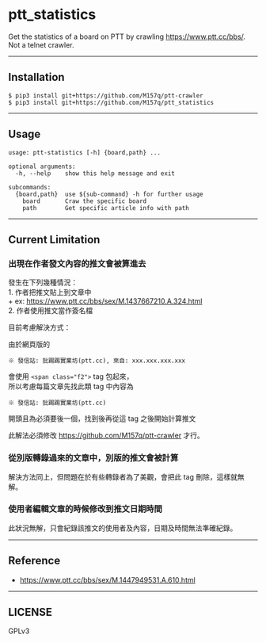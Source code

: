 # ptt_statistics  
  
Get the statistics of a board on PTT by crawling <https://www.ptt.cc/bbs/>.  
Not a telnet crawler.  
  
---  
  
## Installation  
  
`$ pip3 install git+https://github.com/M157q/ptt-crawler`  
`$ pip3 install git+https://github.com/M157q/ptt_statistics`  
  
---  
  
## Usage  
  
```  
usage: ptt-statistics [-h] {board,path} ...  
  
optional arguments:  
  -h, --help    show this help message and exit  
  
subcommands:  
  {board,path}  use ${sub-command} -h for further usage  
    board       Craw the specific board  
    path        Get specific article info with path  
```  
  
---  
  
## Current Limitation  
  
### 出現在作者發文內容的推文會被算進去  
  
發生在下列幾種情況：  
    1. 作者把推文貼上到文章中  
        + ex: <https://www.ptt.cc/bbs/sex/M.1437667210.A.324.html>  
    2. 作者使用推文當作簽名檔  
  
目前考慮解決方式：  
  
由於網頁版的  
```  
※ 發信站: 批踢踢實業坊(ptt.cc), 來自: xxx.xxx.xxx.xxx  
```  
會使用 `<span class="f2">` tag 包起來，  
所以考慮每篇文章先找此類 tag 中內容為  
```  
※ 發信站: 批踢踢實業坊(ptt.cc)  
```  
開頭且為必須要後一個，找到後再從這 tag 之後開始計算推文  
  
此解法必須修改 <https://github.com/M157q/ptt-crawler> 才行。  
  
  
### 從別版轉錄過來的文章中，別版的推文會被計算  
  
解決方法同上，但問題在於有些轉錄者為了美觀，會把此 tag 刪除，這樣就無解。  
  
  
### 使用者編輯文章的時候修改到推文日期時間  
  
此狀況無解，只會紀錄該推文的使用者及內容，日期及時間無法準確紀錄。  
  
---  
  
## Reference  
  
+ <https://www.ptt.cc/bbs/sex/M.1447949531.A.610.html>  
  
---  
  
## LICENSE  
  
GPLv3  
